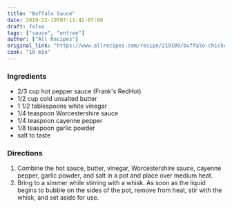 ```yaml
---
title: "Buffalo Sauce"
date: 2019-12-19T07:11:42-07:00
draft: false
tags: ["sauce", "entree"]
author: ["All Recipes"]
original_link: "https://www.allrecipes.com/recipe/219109/buffalo-chicken-wing-sauce/"
cook: "10 min"
---
```


### Ingredients 

- 2/3 cup hot pepper sauce (Frank's RedHot)
- 1/2 cup cold unsalted butter
- 1 1/2 tablespoons white vinegar
- 1/4 teaspoon Worcestershire sauce
- 1/4 teaspoon cayenne pepper
- 1/8 teaspoon garlic powder
- salt to taste


### Directions
    
1. Combine the hot sauce, butter, vinegar, Worcestershire sauce, cayenne pepper, garlic powder, and salt in a pot and place over medium heat. 
2. Bring to a simmer while stirring with a whisk. As soon as the liquid begins to bubble on the sides of the pot, remove from heat, stir with the whisk, and set aside for use. 
